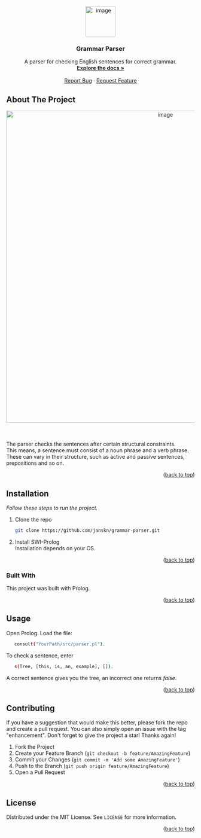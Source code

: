 <a name="readme-top"></a>

<!-- PROJECT LOGO -->
<br />
<div align="center">
  <a href="https://github.com/janskn/grammar-parser">
    <img alt="image" src="https://github.com/JanSkn/grammar-parser/assets/68644413/ffddfdb3-61be-46a8-84c2-5c7648158a6c" width="80" heigth="80">
  </a>

  <h3 align="center">Grammar Parser</h3>

  <p align="center">
    A parser for checking English sentences for correct grammar.
    <br />
    <a href="https://github.com/janskn/grammar-parser"><strong>Explore the docs »</strong></a>
    <br />
    <br />
    <a href="https://github.com/janskn/grammar-parser/issues">Report Bug</a>
    ·
    <a href="https://github.com/janskn/grammar-parser/issues">Request Feature</a>
  </p>
</div>



<!-- ABOUT THE PROJECT -->
## About The Project

<p align="center">
  <img width="835" alt="image" src="https://github.com/JanSkn/grammar-parser/assets/68644413/4fbf3e6f-8b09-4e19-ae57-5e30cc412c95">
</p>

<br /><br />
The parser checks the sentences after certain structural constraints.
<br />
This means, a sentence must consist of a noun phrase and a verb phrase. These can vary in their structure, such as active and passive
sentences, prepositions and so on.

<p align="right">(<a href="#readme-top">back to top</a>)</p>



## Installation

_Follow these steps to run the project._

1. Clone the repo
   ```sh
   git clone https://github.com/janskn/grammar-parser.git
   ```
2. Install SWI-Prolog
   <br />
   Installation depends on your OS.

<p align="right">(<a href="#readme-top">back to top</a>)</p>



### Built With

This project was built with Prolog.

<p align="right">(<a href="#readme-top">back to top</a>)</p>



<!-- USAGE EXAMPLES -->
## Usage

Open Prolog.
Load the file:
```sh
   consult("YourPath/src/parser.pl").
```

To check a sentence, enter
```sh
   s(Tree, [this, is, an, example], []).
```

A correct sentence gives you the tree, an incorrect one returns _false_.

<p align="right">(<a href="#readme-top">back to top</a>)</p>



<!-- CONTRIBUTING -->
## Contributing

If you have a suggestion that would make this better, please fork the repo and create a pull request. You can also simply open an issue with the tag "enhancement".
Don't forget to give the project a star! Thanks again!

1. Fork the Project
2. Create your Feature Branch (`git checkout -b feature/AmazingFeature`)
3. Commit your Changes (`git commit -m 'Add some AmazingFeature'`)
4. Push to the Branch (`git push origin feature/AmazingFeature`)
5. Open a Pull Request

<p align="right">(<a href="#readme-top">back to top</a>)</p>



<!-- LICENSE -->
## License

Distributed under the MIT License. See `LICENSE` for more information.

<p align="right">(<a href="#readme-top">back to top</a>)</p>

